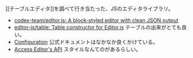 [[テーブルエディタ]]を調べて行き当たった、JSのエディタライブラリ。

- [codex-team/editor.js: A block-styled editor with clean JSON output](https://github.com/codex-team/editor.js)
- [editor-js/table: Table constructor for Editor.js](https://github.com/editor-js/table) テーブルの出来がとても良い。
- [Configuration](https://editorjs.io/configuration) 公式ドキュメントはなかなか良くかけている。
- [Access Editor's API](https://editorjs.io/access-api#using-a-styles-api) スタイルなんてのがあるらしい。
